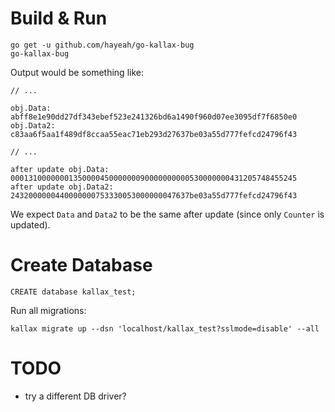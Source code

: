 # Build & Run

```
go get -u github.com/hayeah/go-kallax-bug
go-kallax-bug
```

Output would be something like:

```
// ...

obj.Data: abff8e1e90dd27df343ebef523e241326bd6a1490f960d07ee3095df7f6850e0
obj.Data2: c83aa6f5aa1f489df8ccaa55eac71eb293d27637be03a55d777fefcd24796f43

// ...

after update obj.Data: 0001310000000135000045000000090000000000530000000431205748455245
after update obj.Data2: 2432000000440000000753330053000000047637be03a55d777fefcd24796f43
```

We expect `Data` and `Data2` to be the same after update (since only `Counter` is updated).

# Create Database

```
CREATE database kallax_test;
```

Run all migrations:

```
kallax migrate up --dsn 'localhost/kallax_test?sslmode=disable' --all
```

# TODO

- try a different DB driver?
